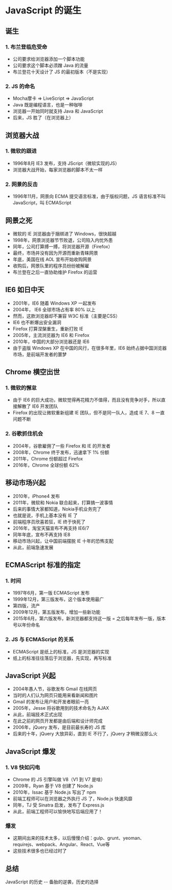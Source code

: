 # JavaScript 的诞生

## 诞生
### 1. 布兰登临危受命
- 公司要求给浏览器添加一个脚本功能
- 公司要求这个脚本必须蹭 Java 的流量
- 布兰登花十天设计了 JS 的最初版本（不是实现）
### 2. JS 的命名
- Mocha摩卡 => LiveScript => JavaScript
- Java 既是编程语言，也是一种咖啡
- 浏览器一开始同时就支持 Java 和 JavaScript
- 后来，JS 胜了（在浏览器上）

## 浏览器大战
### 1. 微软的跟进
- 1996年8月 IE3 发布，支持 JScript（微软实现的JS）
- 浏览器大战开始，每家浏览器的脚本不太一样
### 2. 网景的反击
- 1996年11月，网景向 ECMA 提交语言标准，由于版权问题，JS 语言标准不叫 JavaScript，叫 ECMAScript

## 网景之死
- 微软的 IE 浏览器由于捆绑进了 Windows，很快超越
- 1998年，网景浏览器节节败退，公司陷入内忧外患
- 同年，公司打算搏一搏，将浏览器开源（Firefox）
- 最终，市场并没有因为开源而重新青睐网景
- 年底，美国在线 AOL 宣布开始收购网景
- 收购后，网景队里的程序员纷纷被解雇
- 布兰登在之后一直协助维护 Firefox 的运营

## IE6 如日中天
- 2001年，IE6 随着 Windows XP 一起发布
- 2004年， IE6 全球市场占有率 80% 以上
- 然而，这款浏览器却不兼容 W3C 标准（主要是CSS）
- IE6 也不断爆出安全漏洞
- Firefox 打算涅槃重生，重新打败 IE
- 2005年，主流浏览器为 IE6 和 Firefox
- 2010年，中国的大部分浏览器还是 IE6
- 由于盗版 Windows XP 在中国的风行，在很多年里，IE6 始终占据中国浏览器市场，是前端开发者的噩梦

## Chrome 横空出世
### 1. 微软的懈怠
- 由于 IE6 的巨大成功，微软觉得再花精力不值得，而且没有竞争对手，所以直接解散了 IE6 开发团队
- Firefox 的出现让微软重新组建 IE 团队，但不是同一队人，造成 IE 7、8 一直问题不断
### 2. 谷歌抓住机会
- 2004年，谷歌雇佣了一些 Firefox 和 IE 的开发者
- 2008年，Chrome 终于发布，迅速拿下 1% 份额
- 2011年，Chrome 份额超过 Firefox
- 2016年，Chrome 全球份额 62%

## 移动市场兴起
- 2010年，iPhone4 发布
- 2011年，微软和 Nokia 联合起来，打算搞一波事情
- 后来的事情大家都知道，Nokia手机业务完了
- 也就是说，手机上基本没有 IE 了
- 前端程序员欣喜若狂，IE 终于快死了
- 2016年，淘宝天猫宣布不再支持 IE6/7
- 同年年底，宣布不再支持 IE8
- 移动市场兴起，让中国前端摆脱 IE 十年的恐怖支配
- 从此，前端急速发展

## ECMAScript 标准的指定
### 1. 时间
- 1997年6月，第一版 ECMAScript 发布
- 1999年12月，第三版发布，这个版本使用最广
- 第四版，流产
- 2009年12月，第五版发布，增加一些新功能
- 2015年6月，第六版发布，新浏览器都支持这一版
= 之后每年发布一版，版本号以年份命名
### 2. JS 与 ECMAScript 的关系
- ECMAScript 是纸上的标准，JS 是浏览器的实现
- 纸上的标准往往落后于浏览器，先实现，再写标准

## JavaScript 兴起
- 2004年愚人节，谷歌发布 Gmail 在线网页
- 当时的人们认为网页只能用来看新闻和图片
- Gmail 的发布让用户和开发者眼前一亮
- 2005年，Jesse 将谷歌用到的技术命名为 AJAX
- 从此，前端技术正式出现
- 在此之前的网页开发都是由后端和设计师完成
- 2006年，jQuery 发布，是目前最长寿的 JS 库
- 后来的十年，jQuery 大放异彩，直到 IE 不行了，jQuery 才稍微没那么火

## JavaScript 爆发
### 1. V8 快如闪电
- Chrome 的 JS 引擎叫做 V8（V1 到 V7 是啥）
- 2009年，Ryan 基于 V8 创建了 Node.js
- 2010年，Issac 基于 Node.js 写出了 npm
- 前端工程师可以在浏览器之外执行 JS 了，Node.js 快速风靡
- 同年，TJ 受 Sinatra 启发，发布了 Express.js
- 从此，前端工程师可以愉快地写后端应用了！
### 爆发
- 这期间出来的技术太多，以后慢慢介绍：gulp、grunt、yeoman、requirejs、webpack、Angular、React、Vue等
- 这些技术很多也已经过时了

## 总结
JavaScript 的历史 -- 备胎的逆袭，历史的选择